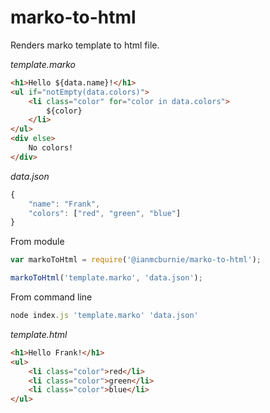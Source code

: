 # marko-to-html

Renders marko template to html file.

*template.marko*

```html
<h1>Hello ${data.name}!</h1>
<ul if="notEmpty(data.colors)">
    <li class="color" for="color in data.colors">
        ${color}
    </li>
</ul>
<div else>
    No colors!
</div>
```

*data.json*

```js
{
    "name": "Frank",
    "colors": ["red", "green", "blue"]
}

```

From module

```js
var markoToHtml = require('@ianmcburnie/marko-to-html');

markoToHtml('template.marko', 'data.json');
```

From command line

```js
node index.js 'template.marko' 'data.json'
```

*template.html*

```html
<h1>Hello Frank!</h1>
<ul>
    <li class="color">red</li>
    <li class="color">green</li>
    <li class="color">blue</li>
</ul>
```

